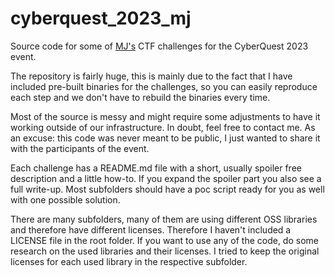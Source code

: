 # cyberquest_2023_mj
Source code for some of [MJ's](https://github.com/Diniboy1123) CTF challenges for the CyberQuest 2023 event.

The repository is fairly huge, this is mainly due to the fact that I have included pre-built binaries for the challenges, so you can easily reproduce each step and we don't have to rebuild the binaries every time.

Most of the source is messy and might require some adjustments to have it working outside of our infrastructure. In doubt, feel free to contact me. As an excuse: this code was never meant to be public, I just wanted to share it with the participants of the event.

Each challenge has a README.md file with a short, usually spoiler free description and a little how-to. If you expand the spoiler part you also see a full write-up. Most subfolders should have a poc script ready for you as well with one possible solution.

There are many subfolders, many of them are using different OSS libraries and therefore have different licenses. Therefore I haven't included a LICENSE file in the root folder. If you want to use any of the code, do some research on the used libraries and their licenses. I tried to keep the original licenses for each used library in the respective subfolder.